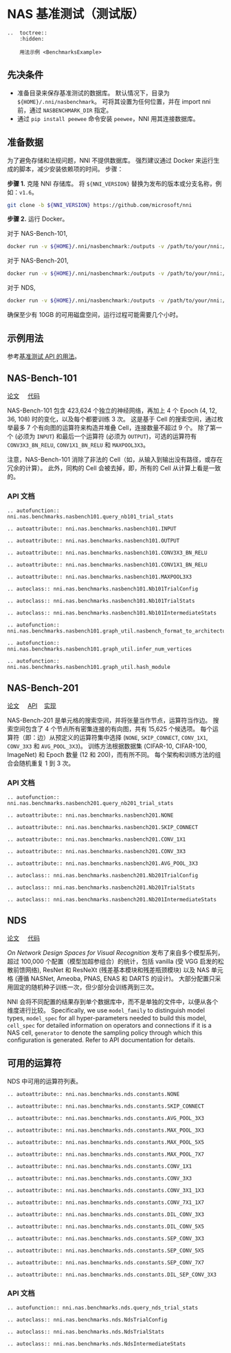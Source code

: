 # NAS 基准测试（测试版）

```eval_rst
..  toctree::
    :hidden:

    用法示例 <BenchmarksExample>
```

## 先决条件

* 准备目录来保存基准测试的数据库。 默认情况下，目录为 `${HOME}/.nni/nasbenchmark`。 可将其设置为任何位置，并在 import nni 前，通过 `NASBENCHMARK_DIR` 指定。
* 通过 `pip install peewee` 命令安装 `peewee`，NNI 用其连接数据库。

## 准备数据

为了避免存储和法规问题，NNI 不提供数据库。 强烈建议通过 Docker 来运行生成的脚本，减少安装依赖项的时间。 步骤：

**步骤 1.** 克隆 NNI 存储库。 将 `${NNI_VERSION}` 替换为发布的版本或分支名称，例如：`v1.6`。

```bash
git clone -b ${NNI_VERSION} https://github.com/microsoft/nni
```

**步骤 2.** 运行 Docker。

对于 NAS-Bench-101,

```bash
docker run -v ${HOME}/.nni/nasbenchmark:/outputs -v /path/to/your/nni:/nni tensorflow/tensorflow:1.15.2-py3 /bin/bash /nni/examples/nas/benchmarks/nasbench101.sh
```

对于 NAS-Bench-201,

```bash
docker run -v ${HOME}/.nni/nasbenchmark:/outputs -v /path/to/your/nni:/nni ufoym/deepo:pytorch-cpu /bin/bash /nni/examples/nas/benchmarks/nasbench201.sh
```

对于 NDS,

```bash
docker run -v ${HOME}/.nni/nasbenchmark:/outputs -v /path/to/your/nni:/nni python:3.7 /bin/bash /nni/examples/nas/benchmarks/nds.sh
```

确保至少有 10GB 的可用磁盘空间，运行过程可能需要几个小时。

## 示例用法

参考[基准测试 API 的用法](./BenchmarksExample)。

## NAS-Bench-101

[论文](https://arxiv.org/abs/1902.09635) &nbsp; &nbsp; [代码](https://github.com/google-research/nasbench)

NAS-Bench-101 包含 423,624 个独立的神经网络，再加上 4 个 Epoch (4, 12, 36, 108) 时的变化，以及每个都要训练 3 次。 这是基于 Cell 的搜索空间，通过枚举最多 7 个有向图的运算符来构造并堆叠 Cell，连接数量不超过 9 个。 除了第一个 (必须为 `INPUT`) 和最后一个运算符 (必须为 `OUTPUT`)，可选的运算符有 `CONV3X3_BN_RELU`, `CONV1X1_BN_RELU` 和 `MAXPOOL3X3`。

注意，NAS-Bench-101 消除了非法的 Cell（如，从输入到输出没有路径，或存在冗余的计算）。 此外，同构的 Cell 会被去掉，即，所有的 Cell 从计算上看是一致的。

### API 文档

```eval_rst
.. autofunction:: nni.nas.benchmarks.nasbench101.query_nb101_trial_stats

.. autoattribute:: nni.nas.benchmarks.nasbench101.INPUT

.. autoattribute:: nni.nas.benchmarks.nasbench101.OUTPUT

.. autoattribute:: nni.nas.benchmarks.nasbench101.CONV3X3_BN_RELU

.. autoattribute:: nni.nas.benchmarks.nasbench101.CONV1X1_BN_RELU

.. autoattribute:: nni.nas.benchmarks.nasbench101.MAXPOOL3X3

.. autoclass:: nni.nas.benchmarks.nasbench101.Nb101TrialConfig

.. autoclass:: nni.nas.benchmarks.nasbench101.Nb101TrialStats

.. autoclass:: nni.nas.benchmarks.nasbench101.Nb101IntermediateStats

.. autofunction:: nni.nas.benchmarks.nasbench101.graph_util.nasbench_format_to_architecture_repr

.. autofunction:: nni.nas.benchmarks.nasbench101.graph_util.infer_num_vertices

.. autofunction:: nni.nas.benchmarks.nasbench101.graph_util.hash_module
```

## NAS-Bench-201

[论文](https://arxiv.org/abs/2001.00326) &nbsp; &nbsp; [API](https://github.com/D-X-Y/NAS-Bench-201) &nbsp; &nbsp;[实现](https://github.com/D-X-Y/AutoDL-Projects)

NAS-Bench-201 是单元格的搜索空间，并将张量当作节点，运算符当作边。 搜索空间包含了 4 个节点所有密集连接的有向图，共有 15,625 个候选项。 每个运算符（即：边）从预定义的运算符集中选择 (`NONE`, `SKIP_CONNECT`, `CONV_1X1`, `CONV_3X3` 和 `AVG_POOL_3X3`)。 训练方法根据数据集 (CIFAR-10, CIFAR-100, ImageNet) 和 Epoch 数量 (12 和 200)，而有所不同。 每个架构和训练方法的组合会随机重复 1 到 3 次。

### API 文档


```eval_rst
.. autofunction:: nni.nas.benchmarks.nasbench201.query_nb201_trial_stats

.. autoattribute:: nni.nas.benchmarks.nasbench201.NONE

.. autoattribute:: nni.nas.benchmarks.nasbench201.SKIP_CONNECT

.. autoattribute:: nni.nas.benchmarks.nasbench201.CONV_1X1

.. autoattribute:: nni.nas.benchmarks.nasbench201.CONV_3X3

.. autoattribute:: nni.nas.benchmarks.nasbench201.AVG_POOL_3X3

.. autoclass:: nni.nas.benchmarks.nasbench201.Nb201TrialConfig

.. autoclass:: nni.nas.benchmarks.nasbench201.Nb201TrialStats

.. autoclass:: nni.nas.benchmarks.nasbench201.Nb201IntermediateStats
```

## NDS

[论文](https://arxiv.org/abs/1905.13214) &nbsp; &nbsp; [代码](https://github.com/facebookresearch/nds)

_On Network Design Spaces for Visual Recognition_ 发布了来自多个模型系列，超过 100,000 个配置（模型加超参组合）的统计，包括 vanilla (受 VGG 启发的松散前馈网络), ResNet 和 ResNeXt (残差基本模块和残差瓶颈模块) 以及 NAS 单元格 (遵循 NASNet, Ameoba, PNAS, ENAS 和 DARTS 的设计)。 大部分配置只采用固定的随机种子训练一次，但少部分会训练两到三次。

NNI 会将不同配置的结果存到单个数据库中，而不是单独的文件中，以便从各个维度进行比较。 Specifically, we use `model_family` to distinguish model types, `model_spec` for all hyper-parameters needed to build this model, `cell_spec` for detailed information on operators and connections if it is a NAS cell, `generator` to denote the sampling policy through which this configuration is generated. Refer to API documentation for details.

## 可用的运算符

NDS 中可用的运算符列表。

```eval_rst
.. autoattribute:: nni.nas.benchmarks.nds.constants.NONE

.. autoattribute:: nni.nas.benchmarks.nds.constants.SKIP_CONNECT

.. autoattribute:: nni.nas.benchmarks.nds.constants.AVG_POOL_3X3

.. autoattribute:: nni.nas.benchmarks.nds.constants.MAX_POOL_3X3

.. autoattribute:: nni.nas.benchmarks.nds.constants.MAX_POOL_5X5

.. autoattribute:: nni.nas.benchmarks.nds.constants.MAX_POOL_7X7

.. autoattribute:: nni.nas.benchmarks.nds.constants.CONV_1X1

.. autoattribute:: nni.nas.benchmarks.nds.constants.CONV_3X3

.. autoattribute:: nni.nas.benchmarks.nds.constants.CONV_3X1_1X3

.. autoattribute:: nni.nas.benchmarks.nds.constants.CONV_7X1_1X7

.. autoattribute:: nni.nas.benchmarks.nds.constants.DIL_CONV_3X3

.. autoattribute:: nni.nas.benchmarks.nds.constants.DIL_CONV_5X5

.. autoattribute:: nni.nas.benchmarks.nds.constants.SEP_CONV_3X3

.. autoattribute:: nni.nas.benchmarks.nds.constants.SEP_CONV_5X5

.. autoattribute:: nni.nas.benchmarks.nds.constants.SEP_CONV_7X7

.. autoattribute:: nni.nas.benchmarks.nds.constants.DIL_SEP_CONV_3X3
```

### API 文档

```eval_rst
.. autofunction:: nni.nas.benchmarks.nds.query_nds_trial_stats

.. autoclass:: nni.nas.benchmarks.nds.NdsTrialConfig

.. autoclass:: nni.nas.benchmarks.nds.NdsTrialStats

.. autoclass:: nni.nas.benchmarks.nds.NdsIntermediateStats
```